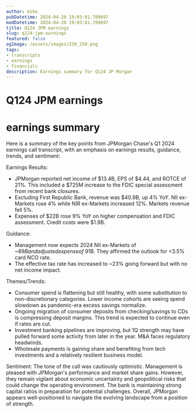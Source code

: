 ```yaml
---
author: mike
pubDatetime: 2024-04-20 19:03:01.709697
modDatetime: 2024-04-20 19:03:01.709697
title: Q124 JPM earnings
slug: q124-jpm-earnings
featured: false
ogImage: /assets/images/250_250.png
tags:
- transcripts
- earnings
- financials
description: Earnings summary for Q124 JP Morgan
---
```

# Q124 JPM earnings

# earnings summary
Here is a summary of the key points from JPMorgan Chase's Q1 2024 earnings call transcript, with an emphasis on earnings results, guidance, trends, and sentiment:

Earnings Results:
- JPMorgan reported net income of $13.4B, EPS of $4.44, and ROTCE of 21%. This included a $725M increase to the FDIC special assessment from recent bank closures. 
- Excluding First Republic Bank, revenue was $40.9B, up 4% YoY. NII ex-Markets rose 4% while NIR ex-Markets increased 12%. Markets revenue fell 5%.
- Expenses of $22B rose 9% YoY on higher compensation and FDIC assessment. Credit costs were $1.9B.

Guidance:
- Management now expects 2024 NII ex-Markets of ~$89B and adjusted expense of ~$91B. They affirmed the outlook for <3.5% card NCO rate.
- The effective tax rate has increased to ~23% going forward but with no net income impact.

Themes/Trends:
- Consumer spend is flattening but still healthy, with some substitution to non-discretionary categories. Lower income cohorts are seeing spend slowdown as pandemic-era excess savings normalize. 
- Ongoing migration of consumer deposits from checking/savings to CDs is compressing deposit margins. This trend is expected to continue even if rates are cut.
- Investment banking pipelines are improving, but 1Q strength may have pulled forward some activity from later in the year. M&A faces regulatory headwinds.
- Wholesale payments is gaining share and benefiting from tech investments and a relatively resilient business model.

Sentiment:
The tone of the call was cautiously optimistic. Management is pleased with JPMorgan's performance and market share gains. However, they remain vigilant about economic uncertainty and geopolitical risks that could change the operating environment. The bank is maintaining strong capital ratios in preparation for potential challenges. Overall, JPMorgan appears well-positioned to navigate the evolving landscape from a position of strength.